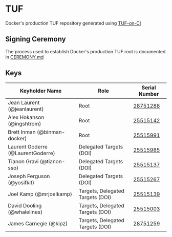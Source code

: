 # TUF

Docker's production TUF repository generated using [TUF-on-CI](https://github.com/theupdateframework/tuf-on-ci)

## Signing Ceremony

The process used to establish Docker's production TUF root is documented in [CEREMONY.md](./ceremony/CEREMONY.md)

## Keys

| Keyholder Name                    | Role                             | Serial Number |
| --------------------------------- | -------------------------------- | ------------- |
| Jean Laurent (@jeanlaurent)       | Root                             | [28751288](./ceremony/2024-04-09/keys/28751288/)      |
| Alex Hokanson (@ingshtrom)        | Root                             | [25515142](./ceremony/2024-04-09/keys/25515142/)      |
| Brett Inman (@binman-docker)      | Root                             | [25515991](./ceremony/2024-04-09/keys/25515991/)      |
| Laurent Goderre (@LaurentGoderre) | Delegated Targets (DOI)          | [25515985](./ceremony/2024-04-09/keys/25515985/)      |
| Tianon Gravi (@tianon-sso)        | Delegated Targets (DOI)          | [25515137](./ceremony/2024-04-09/keys/25515137/)      |
| Joseph Ferguson (@yosifkit)       | Delegated Targets (DOI)          | [25515267](./ceremony/2024-04-09/keys/25515267/)      |
| Joel Kamp (@mrjoelkamp)           | Targets, Delegated Targets (DOI) | [25515139](./ceremony/2024-04-09/keys/25515139/)      |
| David Dooling (@whalelines)       | Targets, Delegated Targets (DOI) | [25515003](./ceremony/2024-04-09/keys/25515003/)      |
| James Carnegie (@kipz)            | Targets, Delegated Targets (DOI) | [28751259](./ceremony/2024-04-09/keys/28751259/)      |

